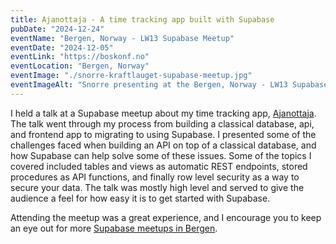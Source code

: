 ```yaml
---
title: Ajanottaja - A time tracking app built with Supabase
pubDate: "2024-12-24"
eventName: "Bergen, Norway - LW13 Supabase Meetup"
eventDate: "2024-12-05"
eventLink: "https://boskonf.no"
eventLocation: "Bergen, Norway"
eventImage: "./snorre-kraftlauget-supabase-meetup.jpg"
eventImageAlt: "Snorre presenting at the Bergen, Norway - LW13 Supabase Meetup"
---
```


I held a talk at a Supabase meetup about my time tracking app, [Ajanottaja](https://ajanottaja.app).
The talk went through my process from building a classical database, api, and frontend app to migrating to using Supabase.
I presented some of the challenges faced when building an API on top of a classical database, and how Supabase can help solve some of these issues.
Some of the topics I covered included tables and views as automatic REST endpoints, stored procedures as API functions, and finally row level security as a way to secure your data.
The talk was mostly high level and served to give the audience a feel for how easy it is to get started with Supabase.

Attending the meetup was a great experience, and I encourage you to keep an eye out for more [Supabase meetups in Bergen](https://lu.ma/user/kriryk).